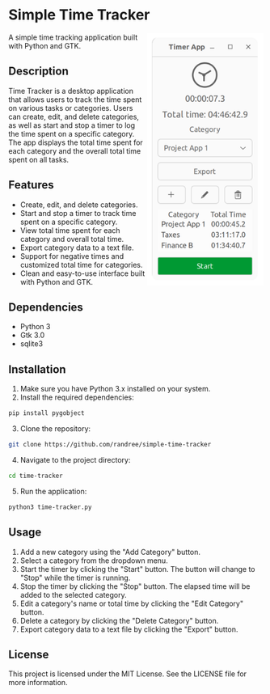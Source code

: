 # Simple Time Tracker
<img src="images/screenshot1.png" alt="Simple Time Tracker Screenshot" align="right" height="500px">
A simple time tracking application built with Python and GTK.

## Description
Time Tracker is a desktop application that allows users to track the time spent on various tasks or categories. Users can create, edit, and delete categories, as well as start and stop a timer to log the time spent on a specific category. The app displays the total time spent for each category and the overall total time spent on all tasks.

## Features
* Create, edit, and delete categories.
* Start and stop a timer to track time spent on a specific category.
* View total time spent for each category and overall total time.
* Export category data to a text file.
* Support for negative times and customized total time for categories.
* Clean and easy-to-use interface built with Python and GTK.

## Dependencies
* Python 3
* Gtk 3.0
* sqlite3

## Installation
1. Make sure you have Python 3.x installed on your system.
2. Install the required dependencies: 
```bash
pip install pygobject
```
3. Clone the repository:
```bash
git clone https://github.com/randree/simple-time-tracker
```
4. Navigate to the project directory:
```bash
cd time-tracker
```
5. Run the application:
```bash
python3 time-tracker.py
```
## Usage
1. Add a new category using the "Add Category" button.
2. Select a category from the dropdown menu.
3. Start the timer by clicking the "Start" button. The button will change to "Stop" while the timer is running.
4. Stop the timer by clicking the "Stop" button. The elapsed time will be added to the selected category.
5. Edit a category's name or total time by clicking the "Edit Category" button.
6. Delete a category by clicking the "Delete Category" button.
7. Export category data to a text file by clicking the "Export" button.

## License
This project is licensed under the MIT License. See the LICENSE file for more information.
